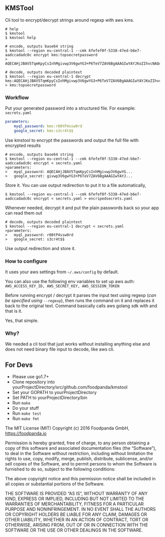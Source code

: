 ## KMSTool

Cli tool to encrypt/decrypt strings around regexp with aws kms.

```text
# help
$ kmstool
$ kmstool help

# encode, outputs base64 string
$ kmstool --region eu-central-1 --cmk 6fefef0f-5338-47ed-b6e7-aadccadadc0c encrypt kms:topsecretpassword
> AQECAHjJBAV5TqmKpyCsInhMgivwp3V6gwYG3+P6TeV7ZAV6BgAAAGIwYAYJKoZIhvcNAQcGoFMwUQIBADBMBgkqh...

# decode, outputs decoded plaintext
$ kmstool --region eu-central-1 decrypt kms:AQECAHjJBAV5TqmKpyCsInhMgivwp3V6gwYG3+P6TeV7ZAV6BgAAAGIwYAYJKoZIhvcNAQcG...
> kms:topsecretpassword

```

### Workflow

Put your generated password into a structured file. For example: `secrets.yaml`
```yaml
parameters:
	myql_password: kms:r00tP4ssw0rd
	google_secret: kms:s3cr4t$$
```

Use kmstool to encrypt the passwords and output the full file with encrypted results
```text
# encode, outputs base64 string
$ kmstool --region eu-central-1 --cmk 6fefef0f-5338-47ed-b6e7-aadccadadc0c encrypt < secrets.yaml
>parameters:
>	myql_password: AQECAHjJBAV5TqmKpyCsInhMgivwp3V6gwYG...
>	google_secret: givwp3V6gwYG3+P6TeV7ZAV6BgAAAGIwYAYJ...

```

Store it. You can use output redirection to put it to a file automatically, 
```text
$ kmstool --region eu-central-1 --cmk 6fefef0f-5338-47ed-b6e7-aadccadadc0c encrypt < secrets.yaml > encripedsecrets.yaml

```

Whenever needed, decrypt it and put the plain passwords back so your app can read them out
```text
# decode, outputs decoded plaintext
$ kmstool --region eu-central-1 decrypt < secrets.yaml
>parameters:
>	myql_password: r00tP4ssw0rd
>	google_secret: s3cr4t$$
```

Use output redirection and store it.

### How to configure

It uses your aws settings from `~/.aws/config` by default.

You can also use the following env variables to set up aws auth:
`AWS_ACCESS_KEY_ID, AWS_SECRET_KEY, AWS_SESSION_TOKEN`

Before running encrypt / decrypt it parses the input text using regexp (_can be specified using `--regexp`_), then
runs the command on it and replaces it back to the original text.
Command basically calls aws golang sdk with and that is it.

Yes, that simple.

### Why?

We needed a cli tool that just works without installing anything else and does not need binary file input to decode, like aws cli.

## For Devs

* Please use go1.7+
* Clone repository into yourProjectDirectory/src/github.com/foodpanda/kmstool
* Set your GOPATH to yourProjectDirectory
* Set PATH to yourProjectDirectory/bin
* Run `make`
* Do your stuff
* Run `make test`
* Run `make fmt`




The MIT License (MIT)
Copyright (c) 2016 Foodpanda GmbH, https://foodpanda.io

Permission is hereby granted, free of charge, to any person obtaining a copy of this software and associated documentation files (the “Software”), to deal in the Software without restriction, including without limitation the rights to use, copy, modify, merge, publish, distribute, sublicense, and/or sell copies of the Software, and to permit persons to whom the Software is furnished to do so, subject to the following conditions:

The above copyright notice and this permission notice shall be included in all copies or substantial portions of the Software.

THE SOFTWARE IS PROVIDED “AS IS”, WITHOUT WARRANTY OF ANY KIND, EXPRESS OR IMPLIED, INCLUDING BUT NOT LIMITED TO THE WARRANTIES OF MERCHANTABILITY, FITNESS FOR A PARTICULAR PURPOSE AND NONINFRINGEMENT. IN NO EVENT SHALL THE AUTHORS OR COPYRIGHT HOLDERS BE LIABLE FOR ANY CLAIM, DAMAGES OR OTHER LIABILITY, WHETHER IN AN ACTION OF CONTRACT, TORT OR OTHERWISE, ARISING FROM, OUT OF OR IN CONNECTION WITH THE SOFTWARE OR THE USE OR OTHER DEALINGS IN THE SOFTWARE.
